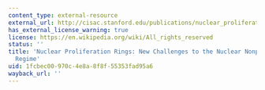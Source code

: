 ```yaml
---
content_type: external-resource
external_url: http://cisac.stanford.edu/publications/nuclear_proliferation_rings__new_challenges_to_the_nuclear_nonproliferation_regime/
has_external_license_warning: true
license: https://en.wikipedia.org/wiki/All_rights_reserved
status: ''
title: 'Nuclear Proliferation Rings: New Challenges to the Nuclear Nonproliferation
  Regime'
uid: 1fcbec00-970c-4e8a-8f8f-55353fad95a6
wayback_url: ''
---
```

